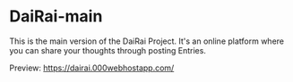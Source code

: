 # DaiRai-main
This is the main version of the DaiRai Project. It's an online platform where you can share your thoughts through posting Entries.


Preview: https://dairai.000webhostapp.com/
